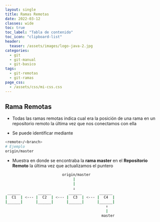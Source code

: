 ```yaml
---
layout: single
title: Ramas Remotas
date: 2022-03-12
classes: wide
toc: true
toc_label: "Tabla de contenido"
toc_icon: "clipboard-list"
header:
  teaser: /assets/images/logo-java-2.jpg
categories:
  - git
  - git-manual
  - git-basico
tags:
  - git-remotas 
  - git-ramas 
page_css: 
  - /assets/css/mi-css.css
---
```

 
## Rama Remotas

* Todas las ramas remotas indica cual era la posición de una rama en un repositorio remoto la última vez que nos conectamos con ella

* Se puede identificar mediante

```bash
<remote>/<branch>
# Ejemplo
origin/master
```

* Muestra en donde se encontraba la **rama master** en el **Repositorio Remoto** la última vez que actualizamos el puntero

```bash
                          origin/master
                               |
                               |
                               ↓                              
 ______        ______        ______        ______ 
|  C1  | <--- |  C2  | <--- |  C3  | <--- |  C4  |
|______|      |______|      |______|      |______|
                                              ↑
                                              |
                                            master
```

